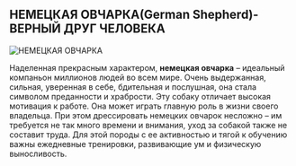 ## НЕМЕЦКАЯ ОВЧАРКА(German Shepherd)-ВЕРНЫЙ ДРУГ ЧЕЛОВЕКА

![НЕМЕЦКАЯ ОВЧАРКА](https://www.royal-canin.ru/upload/iblock/728/ekst.jpg "German Shepherd")

Наделенная прекрасным характером, **немецкая овчарка** – идеальный компаньон миллионов людей во всем мире. Очень выдержанная, сильная, уверенная в себе, бдительная и послушная, она стала символом преданности и храбрости. Эту собаку отличает высокая мотивация к работе. Она может играть главную роль в жизни своего владельца. При этом дрессировать немецких овчарок несложно – им требуется не так много времени и внимания, уход за собакой также не составит труда. Для этой породы с ее активностью и тягой к обучению важны ежедневные тренировки, развивающие ум и физическую выносливость.
